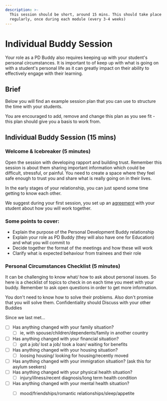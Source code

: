 ```yaml
---
description: >-
  This session should be short, around 15 mins. This should take place
  regularly, once during each module (every 3-4 weeks)
---
```


# Individual Buddy Session

Your role as a PD Buddy also requires keeping up with your student's personal circumstances. It is important to of keep up with what is going on with a student's personal life as it can greatly impact on their ability to effectively engage with their learning. 

## Brief

Below you will find an example session plan that you can use to structure the time with your students. 

You are encouraged to add, remove and change this plan as you see fit - this plan should give you a basis to work from.

## Individual Buddy Session \(15 mins\)

### Welcome & Icebreaker \(5 minutes\)

Open the session with developing rapport and building trust. Remember this session is about them sharing important information which could be difficult, stressful, or painful. You need to create a space where they feel safe enough to trust you and share what is really going on in their lives. 

In the early stages of your relationship, you can just spend some time getting to know each other. 

We suggest during your first session, you set up an [agreement](https://docs.google.com/document/d/169W_yXdi2O9YXbDWHhrcmu8uY20PDE8qbIK1THFfoYI/edit?usp=sharing) with your student about how you will work together.

### Some points to cover:

* Explain the purpose of the Personal Development Buddy relationship 
* Explain your role as PD Buddy \(they will also have one for Education\) and what you will commit to 
* Decide together the format of the meetings and how these will work  
* Clarify what is expected  behaviour from trainees and their role

### Personal Circumstances Checklist \(5 minutes\)

It can be challenging to know what/ how to ask about personal issues. So here is a checklist of topics to check in on each time you meet with your buddy. Remember to ask open questions in order to get more information. 

You don't need to know how to solve their problems. Also don't promise that you will solve them. Confidentiality should Discuss with your other Buddies 

Since we last met...

* [ ] Has anything changed with your family situation?
  * [ ] ie, with spouse/children/dependents/family in another country
* [ ] Has anything changed with your financial situation?
  * [ ] got a job/ lost a job/ took a loan/ waiting for benefits
* [ ] Has anything changed with your housing situation?
  * [ ] loosing housing/ looking for housing/recently moved
* [ ] Has anything changed with your immigration situation? \(ask this for asylum seekers\)
* [ ] Has anything changed with your physical health situation?
  * [ ] injury/illness/recent diagnosis/long term health condition
* [ ] Has anything changed with your mental health situation?
  * [ ] mood/friendships/romantic relationships/sleep/appetite

